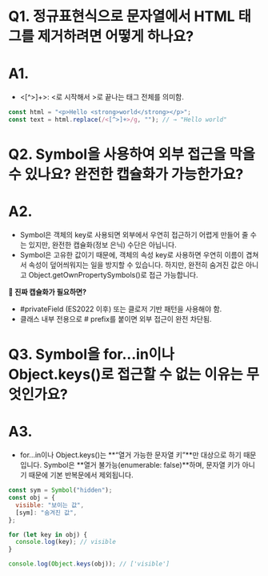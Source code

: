 # Q1. 정규표현식으로 문자열에서 HTML 태그를 제거하려면 어떻게 하나요?

# A1.

- <[^>]+>: <로 시작해서 >로 끝나는 태그 전체를 의미함.

```js
const html = "<p>Hello <strong>world</strong></p>";
const text = html.replace(/<[^>]+>/g, ""); // → "Hello world"
```

# Q2. Symbol을 사용하여 외부 접근을 막을 수 있나요? 완전한 캡슐화가 가능한가요?

# A2.

- Symbol은 객체의 key로 사용되면 외부에서 우연히 접근하기 어렵게 만들어 줄 수는 있지만, 완전한 캡슐화(정보 은닉) 수단은 아닙니다.
- Symbol은 고유한 값이기 때문에, 객체의 속성 key로 사용하면 우연히 이름이 겹쳐서 속성이 덮어씌워지는 일을 방지할 수 있습니다. 하지만, 완전히 숨겨진 값은 아니고 Object.getOwnPropertySymbols()로 접근 가능합니다.

**🔐 진짜 캡슐화가 필요하면?**

- #privateField (ES2022 이후) 또는 클로저 기반 패턴을 사용해야 함.
- 클래스 내부 전용으로 # prefix를 붙이면 외부 접근이 완전 차단됨.

# Q3. Symbol을 for...in이나 Object.keys()로 접근할 수 없는 이유는 무엇인가요?

# A3.

- for...in이나 Object.keys()는 **“열거 가능한 문자열 키”**만 대상으로 하기 때문입니다.
  Symbol은 **열거 불가능(enumerable: false)**하며, 문자열 키가 아니기 때문에 기본 반복문에서 제외됩니다.

```js
const sym = Symbol("hidden");
const obj = {
  visible: "보이는 값",
  [sym]: "숨겨진 값",
};

for (let key in obj) {
  console.log(key); // visible
}

console.log(Object.keys(obj)); // ['visible']
```
